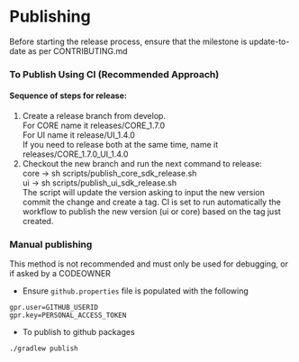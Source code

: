 Publishing
============

Before starting the release process, ensure that the milestone is update-to-date as per CONTRIBUTING.md

### To Publish Using CI (Recommended Approach)

#### Sequence of steps for release:

1. Create a release branch from develop.<br>For CORE name it releases/CORE_1.7.0<br>For UI name it release/UI_1.4.0<br>If you need to release both at the same time, name it releases/CORE_1.7.0_UI_1.4.0
2. Checkout the new branch and run the next command to release:
   <br>core → sh scripts/publish_core_sdk_release.sh
   <br>ui → sh scripts/publish_ui_sdk_release.sh
   <br>The script will update the version asking to input the new version commit the change and create a tag. CI is set to run
   automatically the workflow to publish the new version (ui or core) based on the tag just created.


### Manual publishing

This method is not recommended and must only be used for debugging, or if asked by a CODEOWNER


- Ensure `github.properties` file is populated with the following

```
gpr.user=GITHUB_USERID 
gpr.key=PERSONAL_ACCESS_TOKEN
```

- To publish to github packages

```
./gradlew publish
```
